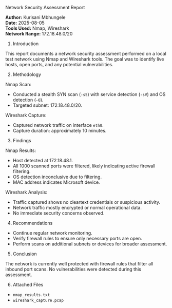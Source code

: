  Network Security Assessment Report

**Author:** Kurisani Mbhungele  
**Date:** 2025-08-05  
**Tools Used:** Nmap, Wireshark  
**Network Range:** 172.18.48.0/20

 1. Introduction

This report documents a network security assessment performed on a local test network using Nmap and Wireshark tools. The goal was to identify live hosts, open ports, and any potential vulnerabilities.

 2. Methodology

 Nmap Scan:
- Conducted a stealth SYN scan (`-sS`) with service detection (`-sV`) and OS detection (`-O`).
- Targeted subnet: 172.18.48.0/20. 

 Wireshark Capture:
- Captured network traffic on interface `eth0`.
- Capture duration: approximately 10 minutes.

 3. Findings

 Nmap Results:
- Host detected at 172.18.48.1.
- All 1000 scanned ports were filtered, likely indicating active firewall filtering.
- OS detection inconclusive due to filtering.
- MAC address indicates Microsoft device.

 Wireshark Analysis:
- Traffic captured shows no cleartext credentials or suspicious activity.
- Network traffic mostly encrypted or normal operational data.
- No immediate security concerns observed.

 4. Recommendations

- Continue regular network monitoring.
- Verify firewall rules to ensure only necessary ports are open.
- Perform scans on additional subnets or devices for broader assessment.

 5. Conclusion

The network is currently well protected with firewall rules that filter all inbound port scans. No vulnerabilities were detected during this assessment.


 6. Attached Files

- `nmap_results.txt`
- `wireshark_capture.pcap`

